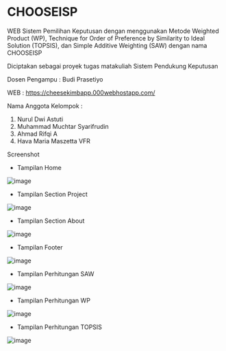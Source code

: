 # CHOOSEISP
WEB Sistem Pemilihan Keputusan dengan menggunakan Metode Weighted Product (WP), Technique for Order of Preference by Similarity to Ideal Solution (TOPSIS), dan Simple Additive Weighting (SAW) dengan nama CHOOSEISP

Diciptakan sebagai proyek tugas matakuliah Sistem Pendukung Keputusan 

Dosen Pengampu : Budi Prasetiyo

WEB : https://cheesekimbapp.000webhostapp.com/

Nama Anggota Kelompok :

1. Nurul Dwi Astuti
2. Muhammad Muchtar Syarifrudin
3. Ahmad Rifqi A
4. Hava Maria Maszetta VFR

Screenshot

- Tampilan Home

![image](https://github.com/cheesekimbapp/CHOOSEISP/assets/89437703/a1481526-e275-4c4e-be94-65193b790c4e)

- Tampilan Section Project

![image](https://github.com/cheesekimbapp/CHOOSEISP/assets/89437703/16483fdb-04b6-45a5-94cc-0a01d4d10db0)

- Tampilan Section About

![image](https://github.com/cheesekimbapp/CHOOSEISP/assets/89437703/a80f420c-e7b1-48d1-9c37-573d1b634e17)

- Tampilan Footer

![image](https://github.com/cheesekimbapp/CHOOSEISP/assets/89437703/77d5fe28-1f95-4e2f-b102-1ddaf0afb7bb)

- Tampilan Perhitungan SAW

![image](https://github.com/cheesekimbapp/CHOOSEISP/assets/89437703/5235e4fd-84cf-4628-abb9-a683a70ab7cc)

- Tampilan Perhitungan WP

![image](https://github.com/cheesekimbapp/CHOOSEISP/assets/89437703/d40bd5f2-5e20-48a1-9fbd-4e652d502434)

- Tampilan Perhitungan TOPSIS

![image](https://github.com/cheesekimbapp/CHOOSEISP/assets/89437703/506932de-674f-4f41-8d04-dc2203494e1a)


